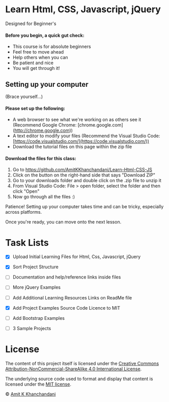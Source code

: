 # Learn Html, CSS, Javascript, jQuery
Designed for Beginner's

#### Before you begin, a quick gut check:
* This course is for absolute beginners
* Feel free to move ahead
* Help others when you can
* Be patient and nice
* You will get through it!


## Setting up your computer
(Brace yourself...)

#### Please set up the following:
* A web browser to see what we're working on as others see it (Recommend Google Chrome: [chrome.google.com] (http://chrome.google.com))
* A text editor to modify your files (Recommend the Visual Studio Code: [https://code.visualstudio.com/](https://code.visualstudio.com/))
* Download the tutorial files on this page within the zip file  

#### Download the files for this class:
1. Go to https://github.com/AmitKKhanchandani/Learn-Html-CSS-JS
2. Click on the button on the right-hand side that says "Download ZIP"
3. Go to your downloads folder and double click on the .zip file to unzip it
4. From Visual Studio Code: File > open folder, select the folder and then click "Open"
5. Now go through all the files :) 

Patience! Setting up your computer takes time and can be tricky, especially across platforms.

Once you're ready, you can move onto the next lesson.


# Task Lists

- [x] Upload Initial Learning Files for Html, Css, Javascript, jQuery
- [x] Sort Project Structure
- [ ] Documentation and help/reference links inside files
- [ ] More jQuery Examples
- [ ] Add Additional Learning Resources Links on ReadMe file
- [x] Add Project Examples Source Code Licence to MIT
- [ ] Add Bootstrap Examples
- [ ] 3 Sample Projects



# License

The content of this project itself is licensed under the [Creative Commons Attribution-NonCommercial-ShareAlike 4.0 International License](https://creativecommons.org/licenses/by-nc-sa/4.0/).

The underlying source code used to format and display that content is licensed under the [MIT license](https://opensource.org/licenses/mit-license.php).

© [Amit K Khanchandani](http://www.amitk.co.in)